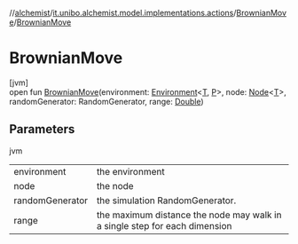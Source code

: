 //[alchemist](../../../index.md)/[it.unibo.alchemist.model.implementations.actions](../index.md)/[BrownianMove](index.md)/[BrownianMove](-brownian-move.md)

# BrownianMove

[jvm]\
open fun [BrownianMove](-brownian-move.md)(environment: [Environment](../../it.unibo.alchemist.model.interfaces/-environment/index.md)<[T](../../it.unibo.alchemist/-supported-incarnations/get.md), [P](../../it.unibo.alchemist/-supported-incarnations/get.md)>, node: [Node](../../it.unibo.alchemist.model.interfaces/-node/index.md)<[T](../../it.unibo.alchemist/-supported-incarnations/get.md)>, randomGenerator: RandomGenerator, range: [Double](https://kotlinlang.org/api/latest/jvm/stdlib/kotlin/-double/index.html))

## Parameters

jvm

| | |
|---|---|
| environment | the environment |
| node | the node |
| randomGenerator | the simulation RandomGenerator. |
| range | the maximum distance the node may walk in a single step for each dimension |
